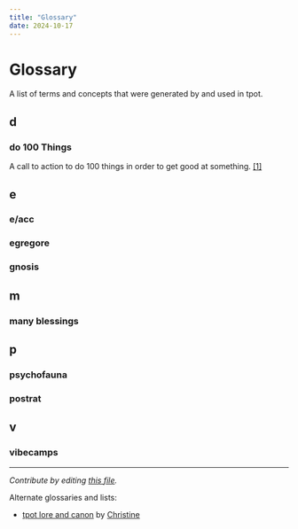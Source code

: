```yaml
---
title: "Glossary"
date: 2024-10-17
---
```


# Glossary

A list of terms and concepts that were generated by and used in tpot.

## d

### do 100 Things
A call to action to do 100 things in order to get good at something. [[1]](https://www.visakanv.com/blog/do100things/)

## e

### e/acc

### egregore

### gnosis

## m

### many blessings

## p

### psychofauna

### postrat

## v

### vibecamps


---

*Contribute by editing [this file](https://github.com/timothyylim/tpot-wiki/blob/main/content/docs/glossary.md).*

Alternate glossaries and lists: 
- [tpot lore and canon](https://docs.google.com/document/d/1zHITIv4L_a75XeE0Yq09BmBEoYOBZtd00ir1tkIYG5E/edit?tab=t.0#heading=h.ajgdt9ncvzx7) by [Christine](https://x.com/christineist)